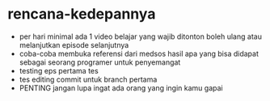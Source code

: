 # rencana-kedepannya
- per hari minimal ada 1 video belajar yang wajib ditonton
boleh ulang atau melanjutkan episode selanjutnya
- coba-coba membuka referensi dari medsos hasil apa
yang bisa didapat sebagai seorang programer untuk penyemangat
- testing eps pertama tes
- tes editing commit untuk branch pertama
- PENTING jangan lupa ingat ada orang yang ingin kamu gapai
